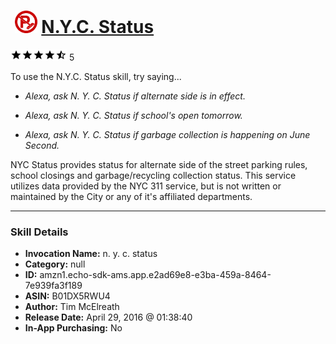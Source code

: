 # &nbsp;<img src="skill_icon" alt="N.Y.C. Status icon" width="36"> [N.Y.C. Status](http://alexa.amazon.com/#skills/amzn1.echo-sdk-ams.app.e2ad69e8-e3ba-459a-8464-7e939fa3f189)
![4.9 stars](../../images/ic_star_black_18dp_1x.png)![4.9 stars](../../images/ic_star_black_18dp_1x.png)![4.9 stars](../../images/ic_star_black_18dp_1x.png)![4.9 stars](../../images/ic_star_black_18dp_1x.png)![4.9 stars](../../images/ic_star_half_black_18dp_1x.png) 5

To use the N.Y.C. Status skill, try saying...

* *Alexa, ask N. Y. C. Status if alternate side is in effect.*

* *Alexa, ask N. Y. C. Status if school's open tomorrow.*

* *Alexa, ask N. Y. C. Status if garbage collection is happening on June Second.*

NYC Status provides status for alternate side of the street parking rules, school closings and garbage/recycling collection status. This service utilizes data provided by the NYC 311 service, but is not written or maintained by the City or any of it's affiliated departments.

***

### Skill Details

* **Invocation Name:** n. y. c. status
* **Category:** null
* **ID:** amzn1.echo-sdk-ams.app.e2ad69e8-e3ba-459a-8464-7e939fa3f189
* **ASIN:** B01DX5RWU4
* **Author:** Tim McElreath
* **Release Date:** April 29, 2016 @ 01:38:40
* **In-App Purchasing:** No
